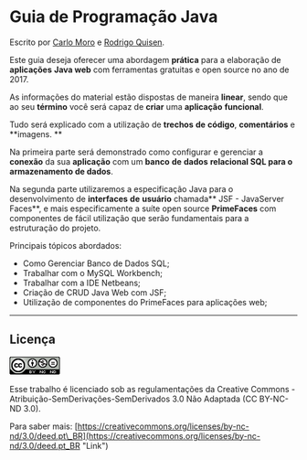 # Guia de Programação Java

Escrito por [Carlo Moro](https://github.com/cnmoro "Carlo Moro") e [Rodrigo Quisen](https://github.com/quisen "Rodrigo Quisen").

Este guia deseja oferecer uma abordagem **prática** para a elaboração de **aplicações** **Java web** com ferramentas gratuitas e open source no ano de 2017.

As informações do material estão dispostas de maneira **linear**, sendo que ao seu **término** você será capaz de **criar** uma **aplicação** **funcional**.

Tudo será explicado com a utilização de **trechos** **de** **código**, **comentários** e **imagens. **

Na primeira parte será demonstrado como configurar e gerenciar a **conexão** da sua **aplicação** com um **banco** **de** **dados** **relacional **SQL para o armazenamento de** dados**.

Na segunda parte  utilizaremos a especificação Java para o desenvolvimento de **interfaces** **de** **usuário** chamada** JSF - JavaServer Faces**, e mais especificamente a suíte open source **PrimeFaces** com componentes de fácil utilização que serão fundamentais para a estruturação do projeto.

Principais tópicos abordados:

* Como Gerenciar Banco de Dados SQL;
* Trabalhar com o MySQL Workbench;
* Trabalhar com a IDE Netbeans;
* Criação de CRUD Java Web com JSF;
* Utilização de componentes do PrimeFaces para aplicações web; 

---

## **Licença**

![](/assets/cc.png)

Esse trabalho é licenciado sob as regulamentações da Creative Commons - Atribuição-SemDerivações-SemDerivados 3.0 Não Adaptada \(CC BY-NC-ND 3.0\).

Para saber mais: [https://creativecommons.org/licenses/by-nc-nd/3.0/deed.pt\_BR](https://creativecommons.org/licenses/by-nc-nd/3.0/deed.pt_BR "Link")

